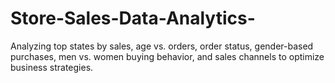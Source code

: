 # Store-Sales-Data-Analytics-
Analyzing top states by sales, age vs. orders, order status, gender-based purchases, men vs. women buying behavior, and sales channels to optimize business strategies.
